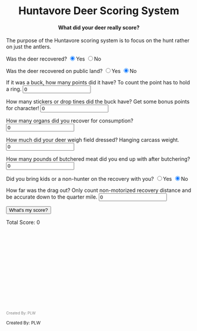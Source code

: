 <html><head>
<title>Huntavore Deers Scoring System</title>

<meta name="GENERATOR" content="Internet Assistant for Microsoft Word 2.0z Beta">
</head>

<body>
<h1><center>Huntavore Deer Scoring System</center></h1>
<h4><center>What did your deer really score?</center></h4>

<form method="post">

<script type="text/javascript">
    function myFunction() { 
      var total = 0;
      total += parseFloat(document.querySelector('input[name="recovered"]:checked').value); //50 points for recovered deer
      total += parseFloat(document.querySelector('input[name="public"]:checked').value); //15 bonus points for public
      total += parseFloat(document.getElementById("points").value); //1 pt for each ring
      total += (parseFloat(document.getElementById("stickers").value) * 5); //5 bonus points for each sticker
      total += (parseFloat(document.getElementById("organs").value) * 5); //5 pts for each organ
      var weight = parseFloat(document.getElementById("weight").value);
      if(weight > 100){
        total += (weight-100); //1 pt for every pound above 100
      }
      var totalweight = (parseFloat(document.getElementById("weight").value) * 1.26);
      var carcassweight = (parseFloat(document.getElementById("weight").value) /1.331);
      var idealweight = carcassweight * .67;
      var realisticweight = idealweight * .7;
      var meat = parseFloat(document.getElementById("meat").value);
      if(meat > realisticweight){
        total += ((meat-realisticweight)*2); //2 pt for every pound above realistic
      }
      total += Math.floor((parseFloat(document.getElementById("distance").value)/.25)); //1 pt for every .25 miles of drag
      total += parseFloat(document.querySelector('input[name="kids"]:checked').value); //10 bonus points for public
    
      document.getElementById("score").innerHTML = "Total Score: " + total.toFixed(2);
      document.getElementById("dressedweight").innerHTML = "   Field Dressed Weight: " + weight.toFixed(2);
      document.getElementById("totalweight").innerHTML = "   Live Weight: " + totalweight.toFixed(2);
      document.getElementById("carcassweight").innerHTML = "   Carcass Weight: " + carcassweight.toFixed(2);
      document.getElementById("idealweight").innerHTML = "   Ideal Meat Recovery Weight: " + idealweight.toFixed(2);
      document.getElementById("realisticweight").innerHTML = "   Realistic Meat Recovery Weight: " + realisticweight.toFixed(2);
    }
</script>

<p>
The purpose of the Huntavore scoring system is to focus on the hunt rather on just the antlers. 

<p>
Was the deer recovered? <input type="RADIO" name="recovered" value="50" checked>Yes 
                        <input type="RADIO" name="recovered" value="0">No
</p>

<p>
Was the deer recovered on public land? <input type="RADIO" name="public" value="15">Yes 
                                       <input type="RADIO" name="public" value="0" checked>No
</p>

<p>
If it was a buck, how many points did it have? To count the point has to hold  a ring. 
<input type="number" id="points" value="0" required>
</p>

<p>
How many stickers or drop tines did the buck have? Get some bonus points for character!
<input type="number" id="stickers" value="0" required>
</p>

<p>
How many organs did you recover for consumption?
<input type="number" id="organs" value="0" required>
</p>

<p>
How much did your deer weigh field dressed? Hanging carcass weight.
<input type="number" id="weight" value="0" required>
</p>

<p>
How many pounds of butchered meat did you end up with after butchering?
<input type="number" id="meat" value="0" required>
</p>

<p>
Did you bring kids or a non-hunter on the recovery with you? <input type="RADIO" name="kids" value="10">Yes 
                                                             <input type="RADIO" name="kids" value="0" checked>No
</p>

<p>
How far was the drag out? Only count non-motorized recovery distance and be accurate down to the quarter mile. 
<input type="number" id="distance" step="0.01" value="0" required>
</p>
<button type="button" onclick="myFunction()">What's my score?</button>

<p id="score">
Total Score: 0 
</p>

<p id="dressedweight">
</p>
<p id="totalweight">
</p>
<p id="carcassweight">
</p>
<p id="idealweight">
</p>
<p id="realisticweight">
</p>

<br><br><br><br><br><br><br><br><br><br><br><br>
<p style="color:grey;font-size:10px;">Created By: PLW</p>    
<p><small>Created By: PLW</small></p>
